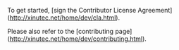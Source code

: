 To get started, [sign the Contributor License Agreement]
(http://xinutec.net/home/dev/cla.html).

Please also refer to the [contributing page]
(http://xinutec.net/home/dev/contributing.html).
